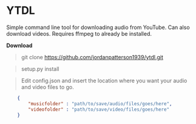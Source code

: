 # YTDL

Simple command line tool for downloading audio from YouTube. Can also download videos. Requires ffmpeg to already be installed.


**Download**

> git clone https://github.com/jordanpatterson1939/ytdl.git

> setup.py install

> Edit config.json and insert the location where you want your audio and video files to go.   

```json
    {
        "musicfolder" : "path/to/save/audio/files/goes/here",
        "videofolder" : "path/to/save/video/files/goes/here"
    }
```
